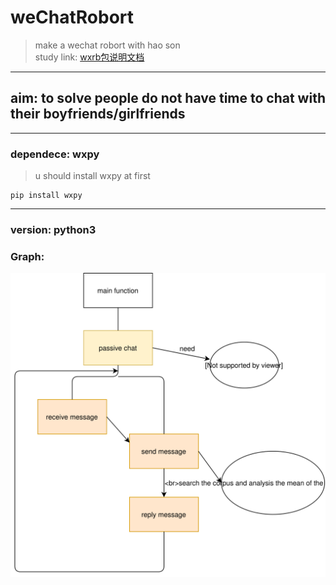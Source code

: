 # weChatRobort
> make a wechat robort with hao son  
> study link:
[wxrb包说明文档](https://wxpy.readthedocs.io/zh/latest/)
---   
## aim: to solve people do not have time to chat with their boyfriends/girlfriends
---   
### dependece: wxpy
> u should install wxpy at first
```
pip install wxpy
```
---  
### version: python3
### Graph:
![function graph](wxRobort.svg)

